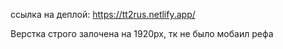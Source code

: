 ссылка на деплой: https://tt2rus.netlify.app/

Верстка строго залочена на 1920px, тк не было мобаил рефа
